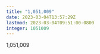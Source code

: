 ```yaml
---
title: "1,051,009"
date: 2023-03-04T13:57:29Z
lastmod: 2023-03-04T09:51:00-0800
integer: 1051009
---
```


1,051,009
